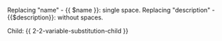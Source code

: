 Replacing "name" - {{ $name }}: single space.
Replacing "description" - {{$description}}: without spaces.

Child:
{{ 2-2-variable-substitution-child }}